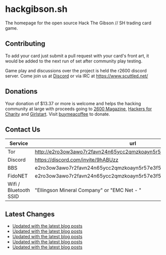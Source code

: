 # hackgibson.sh
The homepage for the open source Hack The Gibson // SH trading card game.


## Contributing

To add your card just submit a pull request with your card's front art, it would be added to the next run of set after community play testing.

Game play and discussions over the project is held the r2600 discord server. Come join us at [Discord](https://discord.com/invite/9hABUzz) or via IRC at https://www.scuttled.net/


## Donations

Your donation of $13.37 or more is welcome and helps the hacking community at large with proceeds going to [2600 Magazine](https://2600.com/), [Hackers for Charity](https://hackersforcharity.org) and [Girlstart](https://girlstart.org).  Visit [buymeacoffee](https://www.buymeacoffee.com/hackgibson.sh) to donate.


## Contact Us

Service | url
-|-
Tor | http://e2ro3ow3awo7r2favn24n65ycc2qmzkoayn5r57e3f56nvjwdcgg32ad.onion
Discord | https://discord.com/invite/9hABUzz
BBS | e2ro3ow3awo7r2favn24n65ycc2qmzkoayn5r57e3f56nvjwdcgg32ad.onion:23
FidoNET | e2ro3ow3awo7r2favn24n65ycc2qmzkoayn5r57e3f56nvjwdcgg32ad.onion:24554
Wifi / Bluetooth SSID | "Ellingson Mineral Company" or "EMC Net - <fidonet address>"

## Latest Changes
<!-- BLOG-POST-LIST:START -->
- [Updated with the latest blog posts](https://github.com/DFW2600/hackgibson.sh/commit/31aa12338c8eba0a60652dc6f69fd5a3ebdc44c7)
- [Updated with the latest blog posts](https://github.com/DFW2600/hackgibson.sh/commit/30f4cc5724bc11a79648684009bc78b512b64c40)
- [Updated with the latest blog posts](https://github.com/DFW2600/hackgibson.sh/commit/32b14c3e4a67de67a4ce2017977f1cb37f8e2906)
- [Updated with the latest blog posts](https://github.com/DFW2600/hackgibson.sh/commit/db3d61a28060dbef35e6dd1d5111a29d116f2175)
- [Updated with the latest blog posts](https://github.com/DFW2600/hackgibson.sh/commit/87191ebb5568b74af37e8b30ee1a09e17543de4f)
<!-- BLOG-POST-LIST:END -->

